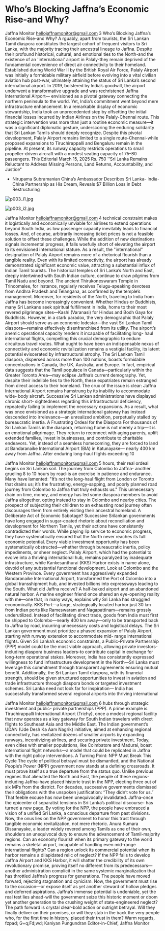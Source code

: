 # Who’s Blocking Jaffna’s Economic Rise-and Why?

Jaffna Monitor
hellojaffnamonitor@gmail.com
3
Who’s Blocking Jaffna’s 
Economic Rise-and Why?
A
rguably, apart from tourists, the Sri Lankan Tamil 
diaspora constitutes the largest cohort of frequent 
visitors to Sri Lanka, with the majority tracing their 
ancestral lineage to Jaffna. Despite their profound 
historical, cultural, and emotional ties to the North-and the 
existence of an 'international' airport in Palaly-they remain 
deprived of the fundamental convenience of direct air 
connectivity to their homeland.
Established during World War II by the British Royal Air 
Force, Palaly Airport was initially a formidable military 
airfield before evolving into a vital civilian aviation hub 
post-war, ultimately attaining the status of Sri Lanka’s 
second international airport. In 2019, bolstered by India’s 
goodwill, the airport underwent a transformative upgrade 
and was rechristened Jaffna International Airport—
envisioned as a pivotal gateway connecting the northern 
peninsula to the world.
Yet, India’s commitment went beyond mere infrastructure 
enhancement. In a remarkable display of economic 
stewardship, India took an unprecedented step by 
offsetting the initial financial losses incurred by Indian 
Airlines on the Palaly-Chennai route. This strategic 
intervention was more than just a routine economic 
measure—it was a significant diplomatic gesture, 
underscoring the enduring solidarity that Sri Lankan 
Tamils should deeply recognize.
Despite this pivotal development, Palaly Airport remains 
limited to a single route-Chennai-while proposed 
expansions to Tiruchirappalli and Bengaluru remain in 
the pipeline. At present, its runway capacity restricts 
operations to small propeller-driven aircraft with a 
modest seating capacity of 75–80 passengers. This 
Editorial
March 15, 2025
Rs. 750
''Sri Lanka Remains 
Reluctant to Address 
Missing Persons, Land 
Returns, Accountability, 
and Justice" 
- Nirupama Subramanian
China’s Ambassador 
Describes Sri Lanka-
India-China Partnership 
as His Dream, 
Reveals $7 Billion 
Loss in Debt 
Restructuring

![p003_i1.jpg](images_out/003_whos_blocking_jaffnas_economic_rise_and_why/p003_i1.jpg)

![p003_i2.jpg](images_out/003_whos_blocking_jaffnas_economic_rise_and_why/p003_i2.jpg)

Jaffna Monitor
hellojaffnamonitor@gmail.com
4
technical constraint makes it logistically 
and economically unviable for airlines to 
extend operations beyond South India, as 
low passenger capacity inevitably leads to 
financial losses. And, of course, arbitrarily 
increasing ticket prices is not a feasible 
solution to offset these challenges.
While the addition of new destinations signals 
incremental progress, it falls woefully short 
of elevating the airport to its envisioned 
international stature. As a result, the 
"international" designation of Palaly Airport 
remains more of a rhetorical flourish than a 
tangible reality.
Even with its limited connectivity, the 
airport has already demonstrated significant 
economic value, attracting a substantial 
influx of Indian Tamil tourists. The historical 
temples of Sri Lanka’s North and East, 
deeply intertwined with South Indian culture, 
continue to draw pilgrims from Tamil Nadu 
and beyond. The ancient Thirukoneswaram 
Temple in Trincomalee, for instance, regularly 
receives Telugu-speaking devotees from 
Andhra Pradesh and Telangana, as confirmed 
by the temple’s management.
Moreover, for residents of the North, traveling 
to India from Jaffna has become increasingly 
convenient. Whether Hindus or Buddhists, 
many Sri Lankans seek spiritual fulfillment in 
India, home to their most revered pilgrimage 
sites—Kashi (Varanasi) for Hindus and Bodh 
Gaya for Buddhists.
However, in a stark paradox, the very 
demographic that Palaly Airport should 
serve as an economic lodestar—the vast 
Sri Lankan Tamil diaspora—remains 
effectively disenfranchised from its utility. 
The airport’s anemic operational capacity 
renders it incapable of facilitating long-
haul international flights, compelling this 
crucial demographic to endure circuitous 
travel routes. What ought to have been an 
indispensable nexus of connectivity and 
economic revitalization remains a vestigial 
facility, its latent potential eviscerated by 
infrastructural atrophy.
The Sri Lankan Tamil diaspora, dispersed 
across more than 100 nations, boasts 
formidable concentrations in Canada, the 
UK, Australia, and Europe. In fact, empirical 
data suggests that the Tamil populace in 
Canada—particularly within the Greater 
Toronto Area—may eclipse Jaffna’s current 
demography. Yet, despite their indelible ties to 
the North, these expatriates remain estranged 
from direct access to their homeland.
The crux of the issue is clear: Jaffna 
International Airport remains hamstrung 
by its inability to accommodate wide-
body aircraft. Successive Sri Lankan 
administrations have displayed chronic short-
sightedness regarding this infrastructural 
deficiency, repeatedly failing to implement 
the necessary expansions. As a result, 
what was once envisioned as a strategic 
international gateway has instead descended 
into irrelevance—an unrealized ambition, 
perpetually stalled by bureaucratic inertia.
A Frustrating Ordeal for the Diaspora
For thousands of Sri Lankan Tamils in the 
diaspora, returning home is not merely a 
trip—it is an emotional pilgrimage. They 
return to reconnect with aging parents, uplift 
extended families, invest in businesses, and 
contribute to charitable endeavors.
Yet, instead of a seamless homecoming, 
they are forced to land at Bandaranaike 
International Airport (BIA) in Katunayake—
nearly 400 km away from Jaffna. After 
enduring long-haul flights exceeding 10

Jaffna Monitor
hellojaffnamonitor@gmail.com
5
hours, their real ordeal begins on Sri Lankan 
soil. The journey from Colombo to Jaffna-
another grueling 8 to 10 hours by road-is an 
exercise in patience and endurance. Many 
have lamented:
"It’s not the long-haul flight from London 
or Toronto that drains us; it’s the frustrating, 
energy-sapping, and poorly planned road 
journey from Colombo to Jaffna that truly 
exhausts us."
This unnecessary drain on time, money, and 
energy has led some diaspora members to 
avoid Jaffna altogether, opting instead to stay 
in Colombo and nearby cities. The prospect 
of subjecting their children to an exhausting 
road journey often discourages them from 
entirely visiting their ancestral homeland.
A Deliberate Act of Economic Sabotage?
Successive Srilankan governments have 
long engaged in sugar-coated rhetoric about 
reconciliation and development for Northern 
Tamils, yet their actions have consistently 
contradicted their words. While paying lip 
service to economic progress, they have 
systematically ensured that the North never 
reaches its full economic potential.
Every viable investment opportunity has 
been systematically obstructed—whether 
through bureaucratic inertia, policy 
impediments, or sheer neglect. Palaly 
Airport, which had the potential to evolve 
into a thriving international hub, remains 
paralyzed by inadequate infrastructure, while 
Kankesanthurai (KKS) Harbor exists in name 
alone, devoid of any substantial functional 
development.
Look at Colombo and the Western Province. 
Every government has aggressively 
expanded Bandaranaike International Airport, 
transformed the Port of Colombo into a global 
transshipment hub, and invested billions into 
expressways leading to the South. What did 
Jaffna receive? A half-baked airport and an 
abandoned natural harbor.
A marine engineer friend once shared an 
eye-opening reality with me—one that, 
in many ways, explains why Sri Lanka 
has struggled economically. KKS Port—a 
large, strategically located harbor just 30 
km from Indian ports like Rameswaram 
and Nagapattinam—remains grossly 
underutilized. Instead of facilitating direct 
trade, goods from India must first be shipped 
to Colombo—nearly 400 km away—only 
to be transported back to Jaffna by road, 
incurring unnecessary costs and logistical 
delays.
The Sri Lankan government must prioritize a 
phased expansion of Palaly Airport, starting 
with runway extension to accommodate mid-
range international flights. Given Sri Lanka’s 
economic constraints, a Public-Private 
Partnership (PPP) model could be the most 
viable approach, allowing private investors-
including diaspora business leaders-to 
contribute capital in exchange for long-term 
operational stakes.
Moreover, India has consistently expressed 
willingness to fund infrastructure 
development in the North—Sri Lanka must 
leverage this commitment through transparent 
agreements ensuring mutual benefit. 
Additionally, the Sri Lankan Tamil diaspora, 
with its financial strength, should be given 
structured opportunities to invest in aviation 
and trade infrastructure through diaspora 
bonds or targeted investment schemes.
Sri Lanka need not look far for inspiration—
India has successfully transformed several 
regional airports into thriving international

Jaffna Monitor
hellojaffnamonitor@gmail.com
6
hubs through strategic investment and public-
private partnerships (PPP). A prime example 
is Tiruchirappalli International Airport 
(Trichy), once a modest regional facility 
that now operates as a key gateway for 
South Indian travelers with direct flights to 
Southeast Asia and the Middle East.
The Indian government’s UDAN (Ude 
Desh Ka Aam Nagrik) initiative, aimed 
at enhancing regional connectivity, has 
revitalized dozens of smaller airports by 
expanding runways, incentivizing airlines, 
and securing private investment. Today, 
even cities with smaller populations, like 
Coimbatore and Madurai, boast international 
flight networks—a model that could be 
replicated in Jaffna with the right policy 
interventions.
A Turning Point: NPP Must Break This Cycle
The cycle of political betrayal must be 
dismantled, and the National People’s 
Power (NPP) government now stands at a 
defining crossroads. It must prove itself as 
a true departure from the status quo. Unlike 
previous regimes that alienated the North and 
East, the people of these regions-including 
Jaffna-have placed historic trust in the 
NPP, electing three out of six MPs from the 
district. For decades, successive governments 
dismissed their obligations with the unspoken 
justification: “They didn’t vote for us.” That 
feeble excuse has now been unequivocally 
invalidated.
Jaffna-once the epicenter of separatist 
tensions in Sri Lanka’s political discourse-
has turned a new page. By voting for the 
NPP, the people have embraced a vision of 
a unified Sri Lanka, a conscious departure 
from past divisions. Now, the onus lies on the 
NPP government to honor this trust through 
tangible economic revitalization, not mere 
rhetoric.
Anura Kumara Dissanayake, a leader widely 
revered among Tamils as one of their own, 
shoulders an unequivocal duty to ensure 
the advancement of Tamil-majority regions. 
Can an economy flourish when its primary 
gateway to the world remains a skeletal 
airport, incapable of handling even mid-range 
international flights? Can a region unlock its 
commercial potential when its harbor remains 
a dilapidated relic of neglect?
If the NPP fails to develop Jaffna Airport and 
KKS Harbor, it will shatter the credibility of 
its own revolutionary promise, proving itself 
no different from its predecessors—another 
administration complicit in the same systemic 
marginalization that has throttled Jaffna’s 
progress for generations. The people have 
moved forward, rejecting stagnation and 
cynicism. Now, the government must rise to 
the occasion—or expose itself as yet another 
steward of hollow pledges and deferred 
aspirations.
Jaffna’s immense potential is undeniable, yet 
the real test lies ahead-will the government 
seize this historic moment or doom yet 
another generation to the crushing weight of 
state-engineered neglect? The path forward is 
crystal clear-bold action or outright betrayal. 
Will they finally deliver on their promises, 
or will they stab in the back the very people 
who, for the first time in history, placed their 
trust in them?
Warm regards,
fzpad; G+q;Fd;wd;
Kaniyan Pungundran
Editor-in-Chief,
Jaffna Monitor

